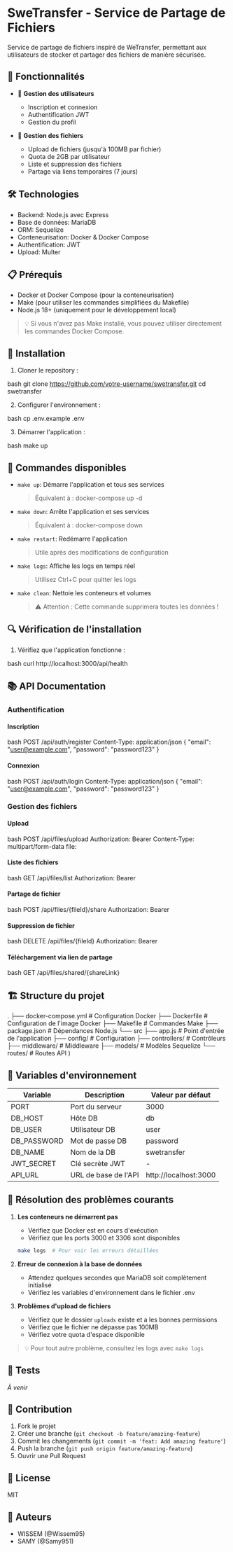 # SweTransfer - Service de Partage de Fichiers

Service de partage de fichiers inspiré de WeTransfer, permettant aux utilisateurs de stocker et partager des fichiers de manière sécurisée.

## 🚀 Fonctionnalités

- 👤 **Gestion des utilisateurs**
  - Inscription et connexion
  - Authentification JWT
  - Gestion du profil

- 📁 **Gestion des fichiers**
  - Upload de fichiers (jusqu'à 100MB par fichier)
  - Quota de 2GB par utilisateur
  - Liste et suppression des fichiers
  - Partage via liens temporaires (7 jours)

## 🛠️ Technologies

- Backend: Node.js avec Express
- Base de données: MariaDB
- ORM: Sequelize
- Conteneurisation: Docker & Docker Compose
- Authentification: JWT
- Upload: Multer

## 📋 Prérequis

- Docker et Docker Compose (pour la conteneurisation)
- Make (pour utiliser les commandes simplifiées du Makefile)
- Node.js 18+ (uniquement pour le développement local)

> 💡 Si vous n'avez pas Make installé, vous pouvez utiliser directement les commandes Docker Compose.

## 🚀 Installation

1. Cloner le repository :

bash
git clone https://github.com/votre-username/swetransfer.git
cd swetransfer


2. Configurer l'environnement :

bash
cp .env.example .env

3. Démarrer l'application :

bash
make up


## 🔧 Commandes disponibles

- `make up`: Démarre l'application et tous ses services
  > Équivalent à : docker-compose up -d

- `make down`: Arrête l'application et ses services
  > Équivalent à : docker-compose down

- `make restart`: Redémarre l'application
  > Utile après des modifications de configuration

- `make logs`: Affiche les logs en temps réel
  > Utilisez Ctrl+C pour quitter les logs

- `make clean`: Nettoie les conteneurs et volumes
  > ⚠️ Attention : Cette commande supprimera toutes les données !

## 🔍 Vérification de l'installation

1. Vérifiez que l'application fonctionne :

bash
curl http://localhost:3000/api/health


## 📚 API Documentation

### Authentification

#### Inscription

bash
POST /api/auth/register
Content-Type: application/json
{
"email": "user@example.com",
"password": "password123"
}


#### Connexion

bash
POST /api/auth/login
Content-Type: application/json
{
"email": "user@example.com",
"password": "password123"
}



### Gestion des fichiers

#### Upload

bash
POST /api/files/upload
Authorization: Bearer <token>
Content-Type: multipart/form-data
file: <file>



#### Liste des fichiers

bash
GET /api/files/list
Authorization: Bearer <token>

#### Partage de fichier


bash
POST /api/files/{fileId}/share
Authorization: Bearer <token>

#### Suppression de fichier


bash
DELETE /api/files/{fileId}
Authorization: Bearer <token>


#### Téléchargement via lien de partage

bash
GET /api/files/shared/{shareLink}


## 🏗️ Structure du projet

.
├── docker-compose.yml # Configuration Docker
├── Dockerfile # Configuration de l'image Docker
├── Makefile # Commandes Make
├── package.json # Dépendances Node.js
└── src
├── app.js # Point d'entrée de l'application
├── config/ # Configuration
├── controllers/ # Contrôleurs
├── middleware/ # Middleware
├── models/ # Modèles Sequelize
└── routes/ # Routes API
)

## 🔐 Variables d'environnement

| Variable | Description | Valeur par défaut |
|----------|-------------|-------------------|
| PORT | Port du serveur | 3000 |
| DB_HOST | Hôte DB | db |
| DB_USER | Utilisateur DB | user |
| DB_PASSWORD | Mot de passe DB | password |
| DB_NAME | Nom de la DB | swetransfer |
| JWT_SECRET | Clé secrète JWT | - |
| API_URL | URL de base de l'API | http://localhost:3000 |

## 🚨 Résolution des problèmes courants

1. **Les conteneurs ne démarrent pas**
   - Vérifiez que Docker est en cours d'exécution
   - Vérifiez que les ports 3000 et 3306 sont disponibles
   ```bash
   make logs  # Pour voir les erreurs détaillées
   ```

2. **Erreur de connexion à la base de données**
   - Attendez quelques secondes que MariaDB soit complètement initialisé
   - Vérifiez les variables d'environnement dans le fichier .env

3. **Problèmes d'upload de fichiers**
   - Vérifiez que le dossier `uploads` existe et a les bonnes permissions
   - Vérifiez que le fichier ne dépasse pas 100MB
   - Vérifiez votre quota d'espace disponible

> 💡 Pour tout autre problème, consultez les logs avec `make logs`

## 🧪 Tests

*À venir*

## 🤝 Contribution

1. Fork le projet
2. Créer une branche (`git checkout -b feature/amazing-feature`)
3. Commit les changements (`git commit -m 'feat: Add amazing feature'`)
4. Push la branche (`git push origin feature/amazing-feature`)
5. Ouvrir une Pull Request

## 📝 License

MIT

## 👥 Auteurs

- WISSEM (@Wissem95)
- SAMY (@Samy951)
